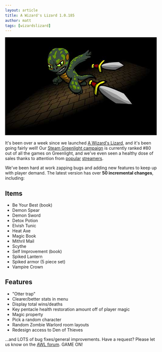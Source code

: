 ```yaml
---
layout: article
title: A Wizard's Lizard 1.0.185
author: matt
tags: [wizardslizard]
---
```

<div class="full-frame">
	<img alt="A Wizard's Lizard scene by Mike Hackett" src="/media/images/posts/awl/scene500.jpg" width="500" height="323">
</div>

It's been over a week since we launched [A Wizard's Lizard](http://www.wizardslizard.com/), and it's been going fairly well! Our [Steam Greenlight campaign](http://steamcommunity.com/sharedfiles/filedetails/?id=205801629) is currently ranked #80 out of all the games on Greenlight, and we've even seen a healthy dose of sales thanks to attention from [popular](http://www.twitch.tv/cobaltstreak) [streamers](http://www.twitch.tv/lethalfrag/b/499818127).

We've been hard at work zapping bugs and adding new features to keep up with player demand. The latest version has over **50 incremental changes**, including:

## Items
* Be Your Best (book)
* Demon Spear
* Demon Sword
* Detox Potion
* Elvish Tunic
* Heat Axe
* Magic Book
* Mithril Mail
* Scythe
* Self Improvement (book)
* Spiked Lantern
* Spiked armor (5 piece set)
* Vampire Crown

## Features
* "Otter trap"
* Clearer/better stats in menu
* Display total wins/deaths
* Key pentacle health restoration amount off of player magic
* Magic property
* Pick a random character
* Random Zombie Warlord room layouts
* Redesign access to Den of Thieves

…and LOTS of bug fixes/general improvements. Have a request? Please let us know on the [AWL forum](http://forum.lostdecadegames.com/category/1/a-wizards-lizard). GAME ON!
